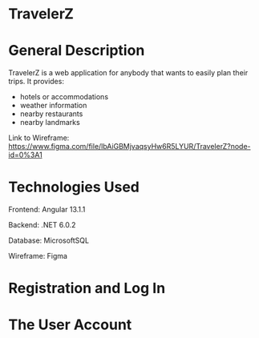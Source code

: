 # TravelerZ

# General Description

TravelerZ is a web application for anybody that wants to easily plan their trips. It provides:

- hotels or accommodations
- weather information
- nearby restaurants
- nearby landmarks

Link to Wireframe:  https://www.figma.com/file/lbAiGBMjvaqsyHw6R5LYUR/TravelerZ?node-id=0%3A1


# Technologies Used

Frontend: Angular 13.1.1

Backend: .NET 6.0.2

Database: MicrosoftSQL

Wireframe: Figma

# Registration and Log In

# The User Account

